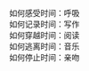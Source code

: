 <!-- Hi there -->

如何感受时间：呼吸  <br>
如何记录时间：写作  <br>
如何穿越时间：阅读  <br>
如何逃离时间：音乐  <br>
如何停止时间：亲吻  <br>

<!--
**hombin/hombin** is a ✨ _special_ ✨ repository because its `README.md` (this file) appears on your GitHub profile.
-->
